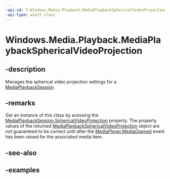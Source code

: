 ```yaml
---
-api-id: T:Windows.Media.Playback.MediaPlaybackSphericalVideoProjection
-api-type: winrt class
---
```


<!-- Class syntax.
public class MediaPlaybackSphericalVideoProjection 
-->

# Windows.Media.Playback.MediaPlaybackSphericalVideoProjection

## -description
Manages the spherical video projection settings for a [MediaPlaybackSession](mediaplaybacksession.md).

## -remarks
Get an instance of this class by acessing the [MediaPlaybackSession.SphericalVideoProjection](mediaplaybacksession_sphericalvideoprojection.md) property. The property values of the returned [MediaPlaybackSphericalVideoProjection](mediaplaybacksphericalvideoprojection.md) object are not guaranteed to be correct until after the [MediaPlayer.MediaOpened](mediaplayer_mediaopened.md) event has been raised for the associated media item.


## -see-also

## -examples

